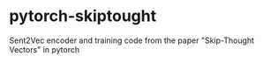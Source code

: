 # pytorch-skiptought
Sent2Vec encoder and training code from the paper "Skip-Thought Vectors" in pytorch

